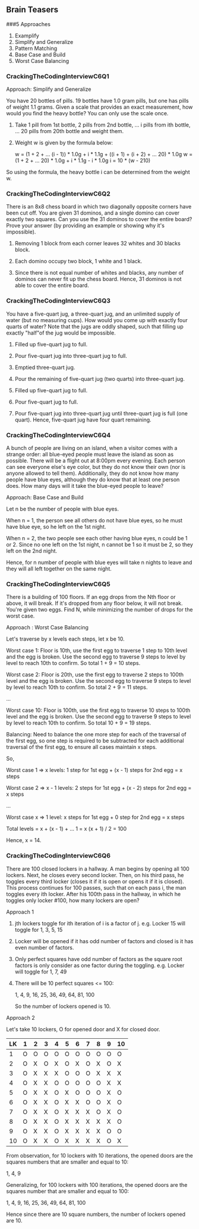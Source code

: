 ## Brain Teasers

###5 Approaches
1. Examplify
2. Simplify and Generalize
3. Pattern Matching
4. Base Case and Build
5. Worst Case Balancing

### CrackingTheCodingInterviewC6Q1

Approach: Simplify and Generalize

You have 20 bottles of pills. 19 bottles have 1.0 gram pills, but one has pills
of weight 1.1 grams. Given a scale that provides an exact measurement, how
would you find the heavy bottle? You can only use the scale once.

1. Take 1 pill from 1st bottle, 2 pills from 2nd bottle, ... 
   i pills from ith bottle, ... 20 pills from 20th bottle and weight them.
   
2. Weight w is given by the formula below:

   w = (1 + 2 + ... (i - 1)) * 1.0g + i * 1.1g + ((i + 1) + (i + 2) + ... 20) * 1.0g
   w = (1 + 2 + ... 20) * 1.0g + i * 1.1g - i * 1.0g
   i = 10 * (w - 210)

So using the formula, the heavy bottle i can be determined from the weight w.


### CrackingTheCodingInterviewC6Q2

There is an 8x8 chess board in which two diagonally opposite corners have
been cut off. You are given 31 dominos, and a single domino can cover exactly
two squares. Can you use the 31 dominos to cover the entire board? Prove your
answer (by providing an example or showing why it's impossible).

1. Removing 1 block from each corner leaves 32 whites and 30 blacks block.

2. Each domino occupy two block, 1 white and 1 black.

3. Since there is not equal number of whites and blacks, any number of dominos can never 
   fit up the chess board. Hence, 31 dominos is not able to cover the entire board.
   
   
### CrackingTheCodingInterviewC6Q3

You have a five-quart jug, a three-quart jug, and an unlimited supply of water
(but no measuring cups). How would you come up with exactly four quarts of
water? Note that the jugs are oddly shaped, such that filling up exactly "half"of
the jug would be impossible.

1. Filled up five-quart jug to full.

2. Pour five-quart jug into three-quart jug to full.

3. Emptied three-quart jug.

3. Pour the remaining of five-quart jug (two quarts) into three-quart jug.

4. Filled up five-quart jug to full.

5. Pour five-quart jug to full.

6. Pour five-quart jug into three-quart jug until three-quart jug is full (one quart).
   Hence, five-quart jug have four quart remaining.


### CrackingTheCodingInterviewC6Q4
   
A bunch of people are living on an island, when a visitor comes with a strange
order: all blue-eyed people must leave the island as soon as possible. There will
be a flight out at 8:00pm every evening. Each person can see everyone else's
eye color, but they do not know their own (nor is anyone allowed to tell them).
Additionally, they do not know how many people have blue eyes, although they
do know that at least one person does. How many days will it take the blue-eyed
people to leave?

Approach: Base Case and Build

Let n be the number of people with blue eyes.

When n = 1, the person see all others do not have blue eyes, so he must have blue eye, 
so he left on the 1st night.

When n = 2, the two people see each other having blue eyes, n could be 1 or 2. Since no one 
left on the 1st night, n cannot be 1 so it must be 2, so they left on the 2nd night.

Hence, for n number of people with blue eyes will take n nights to leave and they will 
all left together on the same night.


### CrackingTheCodingInterviewC6Q5

There is a building of 100 floors. If an egg drops from the Nth floor or above, it
will break. If it's dropped from any floor below, it will not break. You're given two
eggs. Find N, while minimizing the number of drops for the worst case.

Approach : Worst Case Balancing

Let's traverse by x levels each steps, let x be 10.

Worst case 1: Floor is 10th, use the first egg to traverse 1 step to 10th level and the egg 
is broken. Use the second egg to traverse 9 steps to level by level to reach 10th to confirm. 
So total 1 + 9 = 10 steps.

Worst case 2: Floor is 20th, use the first egg to traverse 2 steps to 100th level and the egg 
is broken. Use the second egg to traverse 9 steps to level by level to reach 10th to confirm. 
So total 2 + 9 = 11 steps.

...

Worst case 10: Floor is 100th, use the first egg to traverse 10 steps to 100th level and the egg 
is broken. Use the second egg to traverse 9 steps to level by level to reach 10th to confirm. 
So total 10 + 9 = 19 steps.

Balancing: Need to balance the one more step for each of the traversal of the first egg, so one step
is required to be subtracted for each additional traversal of the first egg, to ensure all cases
maintain x steps.

So,

Worst case 1 => x levels: 1 step for 1st egg + (x - 1) steps for 2nd egg = x steps

Worst case 2 => x - 1 levels: 2 steps for 1st egg + (x - 2) steps for 2nd egg = x steps

...

Worst case x => 1 level: x steps for 1st egg + 0 step for 2nd egg = x steps 

Total levels  = x + (x - 1) + ... 1 = x (x + 1) / 2 = 100

Hence, x = 14.


### CrackingTheCodingInterviewC6Q6

There are 100 closed lockers in a hallway. A man begins by opening all 100
lockers. Next, he closes every second locker. Then, on his third pass, he toggles
every third locker (closes it if it is open or opens it if it is closed). This process
continues for 100 passes, such that on each pass i, the man toggles every ith
locker. After his 100th pass in the hallway, in which he toggles only locker #100,
how many lockers are open?

Approach 1

1. jth lockers toggle for ith iteration of i is a factor of j.
   e.g. Locker 15 will toggle for 1, 3, 5, 15
   
2. Locker will be opened if it has odd number of factors and closed is it has 
   even number of factors.
   
3. Only perfect squares have odd number of factors as the square root factors is only
   consider as one factor during the toggling.
   e.g. Locker will toggle for 1, 7, 49
   
4. There will be 10 perfect squares <= 100:

   1, 4, 9, 16, 25, 36, 49, 64, 81, 100
   
   So the number of lockers opened is 10.
          

Approach 2

Let's take 10 lockers, O for opened door and X for closed door.

|LK	|1	|2	|3	|4	|5	|6	|7	|8	|9	|10	|
|--	|--	|--	|--	|--	|--	|--	|--	|--	|--	|--	|
|1	|O	|O	|O	|O	|O	|O	|O	|O	|O	|O	|
|2	|O	|X	|O	|X	|O	|X	|O	|X	|O	|X	|
|3	|O	|X	|X	|X	|O	|O	|O	|X	|X	|X	|
|4	|O	|X	|X	|O	|O	|O	|O	|O	|X	|X	|
|5	|O	|X	|X	|O	|X	|O	|O	|O	|X	|O	|
|6	|O	|X	|X	|O	|X	|X	|O	|O	|X	|O	|
|7	|O	|X	|X	|O	|X	|X	|X	|O	|X	|O	|
|8	|O	|X	|X	|O	|X	|X	|X	|X	|X	|O	|
|9	|O	|X	|X	|O	|X	|X	|X	|X	|O	|O	|
|10	|O	|X	|X	|O	|X	|X	|X	|X	|O	|X	|

From observation, for 10 lockers with 10 iterations, the opened doors are the squares numbers 
that are smaller and equal to 10:

1, 4, 9

Generalizing, for 100 lockers with 100 iterations, the opened doors are the squares number
that are smaller and equal to 100:

1, 4, 9, 16, 25, 36, 49, 64, 81, 100

Hence since there are 10 square numbers, the number of lockers opened are 10.
